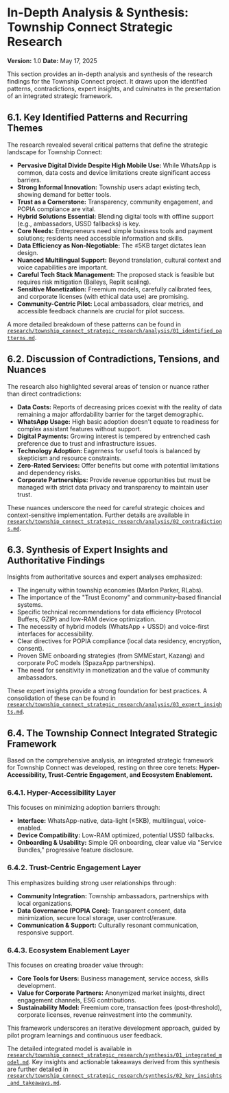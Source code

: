 # In-Depth Analysis & Synthesis: Township Connect Strategic Research

**Version:** 1.0
**Date:** May 17, 2025

This section provides an in-depth analysis and synthesis of the research findings for the Township Connect project. It draws upon the identified patterns, contradictions, expert insights, and culminates in the presentation of an integrated strategic framework.

## 6.1. Key Identified Patterns and Recurring Themes

The research revealed several critical patterns that define the strategic landscape for Township Connect:
*   **Pervasive Digital Divide Despite High Mobile Use:** While WhatsApp is common, data costs and device limitations create significant access barriers.
*   **Strong Informal Innovation:** Township users adapt existing tech, showing demand for better tools.
*   **Trust as a Cornerstone:** Transparency, community engagement, and POPIA compliance are vital.
*   **Hybrid Solutions Essential:** Blending digital tools with offline support (e.g., ambassadors, USSD fallbacks) is key.
*   **Core Needs:** Entrepreneurs need simple business tools and payment solutions; residents need accessible information and skills.
*   **Data Efficiency as Non-Negotiable:** The ≤5KB target dictates lean design.
*   **Nuanced Multilingual Support:** Beyond translation, cultural context and voice capabilities are important.
*   **Careful Tech Stack Management:** The proposed stack is feasible but requires risk mitigation (Baileys, Replit scaling).
*   **Sensitive Monetization:** Freemium models, carefully calibrated fees, and corporate licenses (with ethical data use) are promising.
*   **Community-Centric Pilot:** Local ambassadors, clear metrics, and accessible feedback channels are crucial for pilot success.

A more detailed breakdown of these patterns can be found in [`research/township_connect_strategic_research/analysis/01_identified_patterns.md`](research/township_connect_strategic_research/analysis/01_identified_patterns.md:1).

## 6.2. Discussion of Contradictions, Tensions, and Nuances

The research also highlighted several areas of tension or nuance rather than direct contradictions:
*   **Data Costs:** Reports of decreasing prices coexist with the reality of data remaining a major affordability barrier for the target demographic.
*   **WhatsApp Usage:** High basic adoption doesn't equate to readiness for complex assistant features without support.
*   **Digital Payments:** Growing interest is tempered by entrenched cash preference due to trust and infrastructure issues.
*   **Technology Adoption:** Eagerness for useful tools is balanced by skepticism and resource constraints.
*   **Zero-Rated Services:** Offer benefits but come with potential limitations and dependency risks.
*   **Corporate Partnerships:** Provide revenue opportunities but must be managed with strict data privacy and transparency to maintain user trust.

These nuances underscore the need for careful strategic choices and context-sensitive implementation. Further details are available in [`research/township_connect_strategic_research/analysis/02_contradictions.md`](research/township_connect_strategic_research/analysis/02_contradictions.md:1).

## 6.3. Synthesis of Expert Insights and Authoritative Findings

Insights from authoritative sources and expert analyses emphasized:
*   The ingenuity within township economies (Marlon Parker, RLabs).
*   The importance of the "Trust Economy" and community-based financial systems.
*   Specific technical recommendations for data efficiency (Protocol Buffers, GZIP) and low-RAM device optimization.
*   The necessity of hybrid models (WhatsApp + USSD) and voice-first interfaces for accessibility.
*   Clear directives for POPIA compliance (local data residency, encryption, consent).
*   Proven SME onboarding strategies (from SMMEstart, Kazang) and corporate PoC models (SpazaApp partnerships).
*   The need for sensitivity in monetization and the value of community ambassadors.

These expert insights provide a strong foundation for best practices. A consolidation of these can be found in [`research/township_connect_strategic_research/analysis/03_expert_insights.md`](research/township_connect_strategic_research/analysis/03_expert_insights.md:1).

## 6.4. The Township Connect Integrated Strategic Framework

Based on the comprehensive analysis, an integrated strategic framework for Township Connect was developed, resting on three core tenets: **Hyper-Accessibility, Trust-Centric Engagement, and Ecosystem Enablement.**

### 6.4.1. Hyper-Accessibility Layer
This focuses on minimizing adoption barriers through:
*   **Interface:** WhatsApp-native, data-light (≤5KB), multilingual, voice-enabled.
*   **Device Compatibility:** Low-RAM optimized, potential USSD fallbacks.
*   **Onboarding & Usability:** Simple QR onboarding, clear value via "Service Bundles," progressive feature disclosure.

### 6.4.2. Trust-Centric Engagement Layer
This emphasizes building strong user relationships through:
*   **Community Integration:** Township ambassadors, partnerships with local organizations.
*   **Data Governance (POPIA Core):** Transparent consent, data minimization, secure local storage, user control/erasure.
*   **Communication & Support:** Culturally resonant communication, responsive support.

### 6.4.3. Ecosystem Enablement Layer
This focuses on creating broader value through:
*   **Core Tools for Users:** Business management, service access, skills development.
*   **Value for Corporate Partners:** Anonymized market insights, direct engagement channels, ESG contributions.
*   **Sustainability Model:** Freemium core, transaction fees (post-threshold), corporate licenses, revenue reinvestment into the community.

This framework underscores an iterative development approach, guided by pilot program learnings and continuous user feedback.

The detailed integrated model is available in [`research/township_connect_strategic_research/synthesis/01_integrated_model.md`](research/township_connect_strategic_research/synthesis/01_integrated_model.md:1). Key insights and actionable takeaways derived from this synthesis are further detailed in [`research/township_connect_strategic_research/synthesis/02_key_insights_and_takeaways.md`](research/township_connect_strategic_research/synthesis/02_key_insights_and_takeaways.md:1).